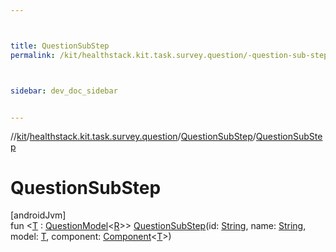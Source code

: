 ```yaml
---



title: QuestionSubStep
permalink: /kit/healthstack.kit.task.survey.question/-question-sub-step/-question-sub-step.html



sidebar: dev_doc_sidebar


---
```




//[kit](/kit.html)/[healthstack.kit.task.survey.question](../index.html)/[QuestionSubStep](index.html)/[QuestionSubStep](-question-sub-step.html)



# QuestionSubStep



[androidJvm]\
fun &lt;[T](index.html) : [QuestionModel](../../healthstack.kit.task.survey.question.model/-question-model/index.html)&lt;[R](index.html)&gt;&gt; [QuestionSubStep](-question-sub-step.html)(id: [String](https://kotlinlang.org/api/latest/jvm/stdlib/kotlin/-string/index.html), name: [String](https://kotlinlang.org/api/latest/jvm/stdlib/kotlin/-string/index.html), model: [T](index.html), component: [Component](../../healthstack.kit.task.survey.question.component/-component/index.html)&lt;[T](index.html)&gt;)







